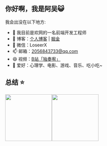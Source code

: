 ## 你好啊，我是阿吴😺

我会出没在以下地方:

- 🔭 我目前是欢网的一名前端开发工程师  
- 🌱 博客：[个人博客](https://www.wushijiang.cn/blog/#/) | [掘金](https://juejin.cn/user/2172290706442423)  
- 💬 微信：LoseerX  
- 📫 邮箱：2056843733@qq.com  
- 😄 视频：[B站「独奏宥」](https://space.bilibili.com/33454876?spm_id_from=333.1007.0.0)  
- 👯 爱好：心理学、电影、游戏、音乐、吃小吃~
 
## 总结 ⭐️
<img align='' height='150' src='https://github-readme-stats.vercel.app/api?username=wushijiang13&show_icons=true&theme=dracula&locale=cn'/><img align='' height='150' src='https://github-readme-stats.vercel.app/api/top-langs/?username=wushijiang13&hide_title=true&layout=compact&theme=dracula&locale=cn'/>



